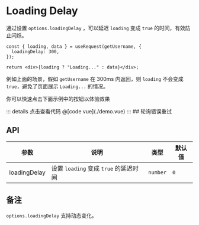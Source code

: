 # Loading Delay

通过设置 `options.loadingDelay` ，可以延迟 `loading` 变成 `true` 的时间，有效防止闪烁。

```tsx | pure
const { loading, data } = useRequest(getUsername, {
  loadingDelay: 300,
});

return <div>{loading ? "Loading..." : data}</div>;
```

例如上面的场景，假如 `getUsername` 在 300ms 内返回，则 `loading` 不会变成 `true`，避免了页面展示 `Loading...` 的情况。

你可以快速点击下面示例中的按钮以体验效果

<useRequest-loadingDelay-demo />
::: details 点击查看代码
@[code vue](./demo.vue)
:::
## 轮询错误重试

## API

| 参数         | 说明                                  | 类型     | 默认值 |
| ------------ | ------------------------------------- | -------- | ------ |
| loadingDelay | 设置 `loading` 变成 `true` 的延迟时间 | `number` | `0`    |

## 备注

`options.loadingDelay` 支持动态变化。
